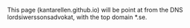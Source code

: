 This page (kantarellen.github.io) will be point at from the DNS lordsiwerssonsadvokat, with the top domain *.se.
